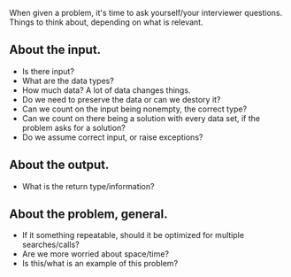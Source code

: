When given a problem, it's time to ask yourself/your interviewer questions. Things to think about, depending on what is relevant.


## About the input.
- Is there input? 
- What are the data types?
- How much data? A lot of data changes things.
- Do we need to preserve the data or can we destory it?
- Can we count on the input being nonempty, the correct type?
- Can we count on there being a solution with every data set, if the problem asks for a solution?
- Do we assume correct input, or raise exceptions?

## About the output.
- What is the return type/information?

## About the problem, general.
- If it something repeatable, should it be optimized for multiple searches/calls?
- Are we more worried about space/time?
- Is this/what is an example of this problem?
